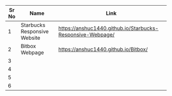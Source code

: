 | Sr No | Name                                                         | Link                                             |
| ----- | ------------------------------------------------------------ | ----------------------------------- |
| 1     |       Starbucks Responsive Website                           |  https://anshuc1440.github.io/Starbucks-Responsive-Webpage/    |
| 2     |              Bitbox Webpage                                  |  https://anshuc1440.github.io/Bitbox/
| 3     |               |      |
| 4     |               |      |
| 5     |               |      |
| 6     |               |      |

